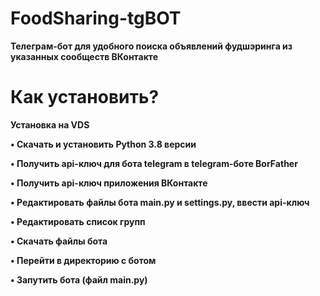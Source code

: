 # FoodSharing-tgBOT
<b>Телеграм-бот для удобного поиска объявлений фудшэринга из указанных сообществ ВКонтакте<br>
# Как установить?
<b>Установка на VDS<b>

• Скачать и установить Python 3.8 версии
  
• Получить api-ключ для бота telegram в telegram-боте BorFather 

• Получить api-ключ приложения ВКонтакте 

• Редактировать файлы бота main.py и settings.py, ввести api-ключ

• Редактировать список групп

• Скачать файлы бота

• Перейти в директорию с ботом 

• Запутить бота (файл main.py) 
